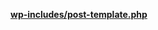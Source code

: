 <p><b><a href="https://developer.wordpress.org/reference/files/wp-includes/post-template.php/">wp-includes/post-template.php</a></b></p>
